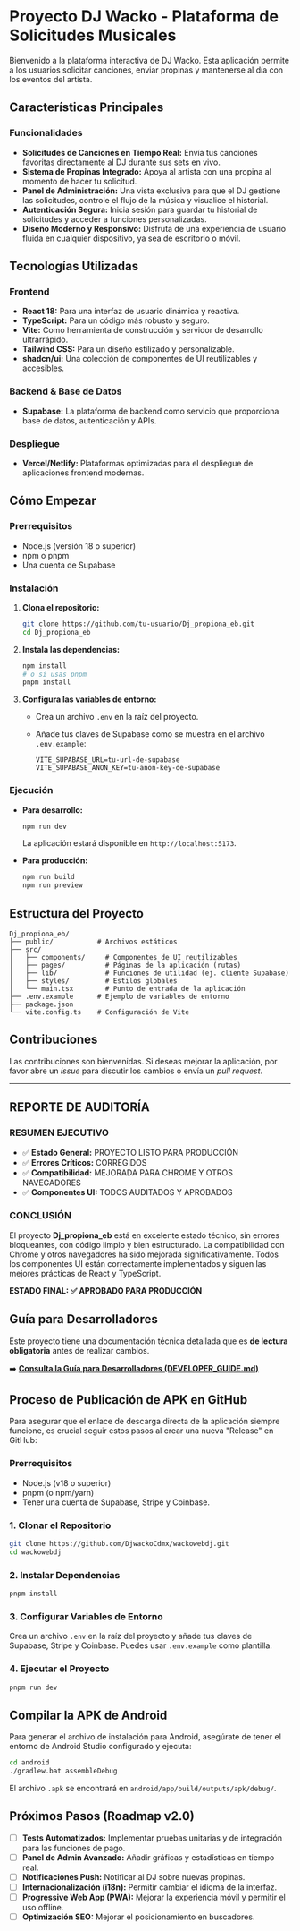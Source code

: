 # Proyecto DJ Wacko - Plataforma de Solicitudes Musicales

Bienvenido a la plataforma interactiva de DJ Wacko. Esta aplicación permite a los usuarios solicitar canciones, enviar propinas y mantenerse al día con los eventos del artista.

## Características Principales

### Funcionalidades

*   **Solicitudes de Canciones en Tiempo Real:** Envía tus canciones favoritas directamente al DJ durante sus sets en vivo.
*   **Sistema de Propinas Integrado:** Apoya al artista con una propina al momento de hacer tu solicitud.
*   **Panel de Administración:** Una vista exclusiva para que el DJ gestione las solicitudes, controle el flujo de la música y visualice el historial.
*   **Autenticación Segura:** Inicia sesión para guardar tu historial de solicitudes y acceder a funciones personalizadas.
*   **Diseño Moderno y Responsivo:** Disfruta de una experiencia de usuario fluida en cualquier dispositivo, ya sea de escritorio o móvil.

## Tecnologías Utilizadas

### Frontend

*   **React 18:** Para una interfaz de usuario dinámica y reactiva.
*   **TypeScript:** Para un código más robusto y seguro.
*   **Vite:** Como herramienta de construcción y servidor de desarrollo ultrarrápido.
*   **Tailwind CSS:** Para un diseño estilizado y personalizable.
*   **shadcn/ui:** Una colección de componentes de UI reutilizables y accesibles.

### Backend & Base de Datos

*   **Supabase:** La plataforma de backend como servicio que proporciona base de datos, autenticación y APIs.

### Despliegue

*   **Vercel/Netlify:** Plataformas optimizadas para el despliegue de aplicaciones frontend modernas.

## Cómo Empezar

### Prerrequisitos

*   Node.js (versión 18 o superior)
*   npm o pnpm
*   Una cuenta de Supabase

### Instalación

1.  **Clona el repositorio:**

    ```bash
    git clone https://github.com/tu-usuario/Dj_propiona_eb.git
    cd Dj_propiona_eb
    ```

2.  **Instala las dependencias:**

    ```bash
    npm install
    # o si usas pnpm
    pnpm install
    ```

3.  **Configura las variables de entorno:**

    *   Crea un archivo `.env` en la raíz del proyecto.
    *   Añade tus claves de Supabase como se muestra en el archivo `.env.example`:

        ```
        VITE_SUPABASE_URL=tu-url-de-supabase
        VITE_SUPABASE_ANON_KEY=tu-anon-key-de-supabase
        ```

### Ejecución

*   **Para desarrollo:**

    ```bash
    npm run dev
    ```

    La aplicación estará disponible en `http://localhost:5173`.

*   **Para producción:**

    ```bash
    npm run build
    npm run preview
    ```

## Estructura del Proyecto

```
Dj_propiona_eb/
├── public/           # Archivos estáticos
├── src/
│   ├── components/     # Componentes de UI reutilizables
│   ├── pages/          # Páginas de la aplicación (rutas)
│   ├── lib/            # Funciones de utilidad (ej. cliente Supabase)
│   ├── styles/         # Estilos globales
│   └── main.tsx        # Punto de entrada de la aplicación
├── .env.example      # Ejemplo de variables de entorno
├── package.json
└── vite.config.ts    # Configuración de Vite
```

## Contribuciones

Las contribuciones son bienvenidas. Si deseas mejorar la aplicación, por favor abre un *issue* para discutir los cambios o envía un *pull request*.

---

## REPORTE DE AUDITORÍA

### RESUMEN EJECUTIVO

*   ✅ **Estado General:** PROYECTO LISTO PARA PRODUCCIÓN
*   ✅ **Errores Críticos:** CORREGIDOS
*   ✅ **Compatibilidad:** MEJORADA PARA CHROME Y OTROS NAVEGADORES
*   ✅ **Componentes UI:** TODOS AUDITADOS Y APROBADOS

### CONCLUSIÓN

El proyecto **Dj_propiona_eb** está en excelente estado técnico, sin errores bloqueantes, con código limpio y bien estructurado. La compatibilidad con Chrome y otros navegadores ha sido mejorada significativamente. Todos los componentes UI están correctamente implementados y siguen las mejores prácticas de React y TypeScript.

**ESTADO FINAL: ✅ APROBADO PARA PRODUCCIÓN**

## Guía para Desarrolladores

Este proyecto tiene una documentación técnica detallada que es **de lectura obligatoria** antes de realizar cambios.

➡️ **[Consulta la Guía para Desarrolladores (DEVELOPER_GUIDE.md)](./DEVELOPER_GUIDE.md)**

## Proceso de Publicación de APK en GitHub

Para asegurar que el enlace de descarga directa de la aplicación siempre funcione, es crucial seguir estos pasos al crear una nueva "Release" en GitHub:

### Prerrequisitos

- Node.js (v18 o superior)
- pnpm (o npm/yarn)
- Tener una cuenta de Supabase, Stripe y Coinbase.

### 1. Clonar el Repositorio

```bash
git clone https://github.com/DjwackoCdmx/wackowebdj.git
cd wackowebdj
```

### 2. Instalar Dependencias

```bash
pnpm install
```

### 3. Configurar Variables de Entorno

Crea un archivo `.env` en la raíz del proyecto y añade tus claves de Supabase, Stripe y Coinbase. Puedes usar `.env.example` como plantilla.

### 4. Ejecutar el Proyecto

```bash
pnpm run dev
```

## Compilar la APK de Android

Para generar el archivo de instalación para Android, asegúrate de tener el entorno de Android Studio configurado y ejecuta:

```bash
cd android
./gradlew.bat assembleDebug
```

El archivo `.apk` se encontrará en `android/app/build/outputs/apk/debug/`.

## Próximos Pasos (Roadmap v2.0)

- [ ] **Tests Automatizados:** Implementar pruebas unitarias y de integración para las funciones de pago.
- [ ] **Panel de Admin Avanzado:** Añadir gráficas y estadísticas en tiempo real.
- [ ] **Notificaciones Push:** Notificar al DJ sobre nuevas propinas.
- [ ] **Internacionalización (i18n):** Permitir cambiar el idioma de la interfaz.
- [ ] **Progressive Web App (PWA):** Mejorar la experiencia móvil y permitir el uso offline.
- [ ] **Optimización SEO:** Mejorar el posicionamiento en buscadores.
